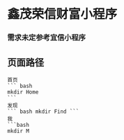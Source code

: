 # 鑫茂荣信财富小程序

### 需求未定参考宜信小程序

## 页面路径
    首页 
    ``` bash
    mkdir Home
    ```
    发现 
    ``` bash mkdir Find ```
    我
    ```bash
    mkdir M
